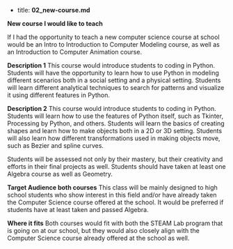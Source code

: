 * title: **02_new-course.md**

**New course I would like to teach**

If I had the opportunity to teach a new computer science course at school would be an Intro to Introduction to Computer Modeling course, as well as an Introduction to Computer Animation course.

**Description 1**
This course would introduce students to coding in Python.  Students will have the opportunity to learn how to use Python in modeling different scenarios both in a social setting and a physical setting.  Students will learn different analytical techniques to search for patterns and visualize it using different features in Python.

**Description 2**
This course would introduce students to coding in Python.  Students will learn how to use the features of Python itself, such as Tkinter, Processing by Python, and others.  Students will learn the basics of creating shapes and learn how to make objects both in a 2D or 3D setting.  Students will also learn how different transformations used in making objects move, such as Bezier and spline curves.

Students will be assessed not only by their mastery, but their creativity and efforts in their final projects as well.  Students should have taken at least one Algebra course as well as Geometry.

**Target Audience both courses**
This class will be mainly designed to high school students who show interest in this field and/or have already taken the Computer Science course offered at the school.  It would be preferred if students have at least taken and passed Algebra.

**Where it fits**
Both courses would fit with both the STEAM Lab program that is going on at our school, but they would also closely align with the Computer Science course already offered at the school as well.
